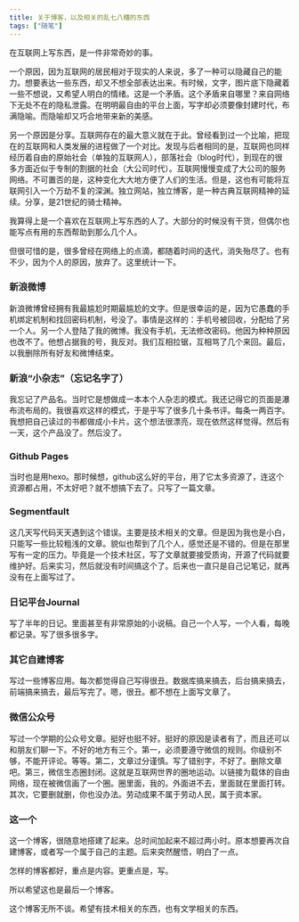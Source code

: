 ```yaml
---
title: 关于博客，以及相关的乱七八糟的东西
tags: ["随笔"]
---
```

在互联网上写东西，是一件非常奇妙的事。

一个原因，因为互联网的居民相对于现实的人来说，多了一种可以隐藏自己的能力。想要表达一些东西，却又不想全部表达出来。有时候，文字，图片底下隐藏着一些不想说，又希望人明白的情绪。这是一个矛盾。这个矛盾来自哪里？来自网络下无处不在的隐私泄露。在明明最自由的平台上面，写字却必须要像封建时代，布满隐喻。而隐喻却又巧合地带来新的美感。

另一个原因是分享。互联网存在的最大意义就在于此。曾经看到过一个比喻，把现在的互联网和人类发展的进程做了一个对比。发现与后者相同的是，互联网也同样经历着自由的原始社会（单独的互联网人），部落社会（blog时代），到现在的很多方面近似于专制的割据的社会（大公司时代）。互联网慢慢变成了大公司的服务网络。不可置否的是，这种变化大大地方便了人们的生活。但是，这也有可能将互联网引入一个万劫不复的深渊。独立网站，独立博客，是一种古典互联网精神的延续。分享，是21世纪的骑士精神。

我算得上是一个喜欢在互联网上写东西的人了。大部分的时候没有干货，但偶尔也能写点有用的东西帮助到那么几个人。

但很可惜的是，很多曾经在网络上的点滴，都随着时间的迭代，消失殆尽了。也有不少，因为个人的原因，放弃了。这里统计一下。

### 新浪微博

新浪微博曾经拥有我最尴尬时期最尴尬的文字。但是很幸运的是，因为它愚蠢的手机绑定机制和找回密码机制，号没了。事情是这样的：手机号被回收，分配给了另一个人。另一个人登陆了我的微博。我没有手机，无法修改密码。他因为种种原因也改不了。他想占据我的号，我反对。我们互相拉锯，互相骂了几个来回。最后，以我删除所有好友和微博结束。

### 新浪“小杂志”（忘记名字了）

我忘记了产品名。当时它是想做成一本本个人杂志的模式。我还记得它的页面是瀑布流布局的。我很喜欢这样的模式，于是乎写了很多几十条书评。每条一两百字。我想把自己读过的书都做成小卡片。这个想法很漂亮，现在依然这样觉得。然后有一天，这个产品没了。然后没了。

### Github Pages

当时也是用hexo。那时候想，github这么好的平台，用了它太多资源了，连这个资源都占用，不太好吧？就不想搞下去了。只写了一篇文章。

### Segmentfault

这几天写代码天天遇到这个错误。主要是技术相关的文章。但是因为我也是小白，只能写一些比较粗浅的文章。貌似也帮到了几个人，感觉还是不错的。但是在那里写有一定的压力。毕竟是一个技术社区，写了文章就要接受质询，开源了代码就要维护好。后来实习，然后就没有时间搞这个了。后来也一直只是自己记笔记，就再没有在上面写过了。

### 日记平台Journal

写了半年的日记。里面甚至有非常原始的小说稿。自己一个人写，一个人看，每晚都记录。写了很多很多字。

### 其它自建博客

写过一些博客应用。每次都觉得自己写得很丑。数据库搞来搞去，后台搞来搞去，前端搞来搞去，最后写完了。嗯，很丑。都不想在上面写文章了。

### 微信公众号

写过一个学期的公众号文章。挺好也挺不好。挺好的原因是读者有了，而且还可以和朋友们聊一下。不好的地方有三个。第一，必须要遵守微信的规则。你级别不够，不能开评论。等等。第二，文章过分谨慎。写了错别字，不好了。删除文章吧。第三，微信生态圈封闭。这就是互联网世界的圈地运动。以链接为载体的自由网络，现在被微信画了一个圈。圈里面，我的。外面进不去，里面就在里面打转。其次，它要删就删，你也没办法。劳动成果不属于劳动人民，属于资本家。

### 这一个

这一个博客，很随意地搭建了起来。总时间加起来不超过两小时。原本想要再次自建博客，或者写一个属于自己的主题。后来突然醒悟，明白了一点。

怎样的博客都好，重点是内容。更重点是，写。

所以希望这也是最后一个博客。

这个博客无所不谈。希望有技术相关的东西，也有文学相关的东西。
